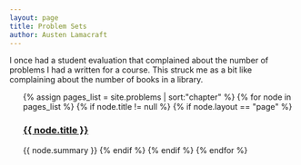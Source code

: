 ```yaml
---
layout: page
title: Problem Sets
author: Austen Lamacraft
---
```


<p>
  I once had a student evaluation that complained about the number of problems I had a written for a course. This struck me as a bit like complaining about the number of books in a library. 
</p>

<div class="toc">
  <ul class="post">
  {% assign pages_list = site.problems | sort:"chapter" %}
  {% for node in pages_list %}
    {% if node.title != null %}
      {% if node.layout == "page" %}
        <h3>
          <a href="{{ site.baseurl }}{{ node.url }}">
            {{ node.title }}
          </a>
        </h3>
        {{ node.summary }}
      {% endif %}
    {% endif %}
  {% endfor %}
  </ul>
</div>
